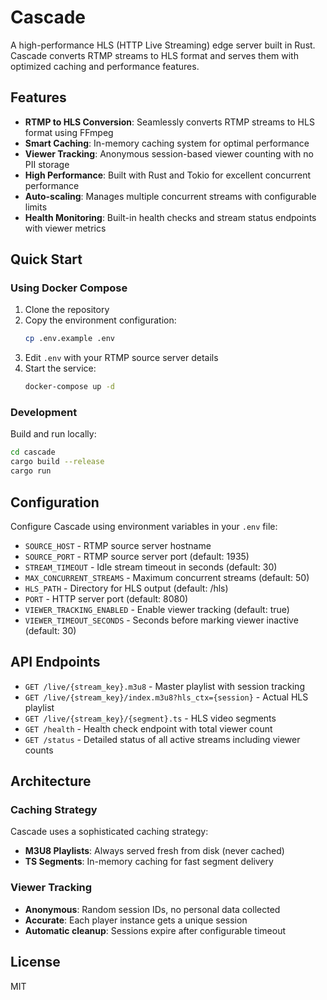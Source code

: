 # Cascade

A high-performance HLS (HTTP Live Streaming) edge server built in Rust. Cascade converts RTMP streams to HLS format and serves them with optimized caching and performance features.

## Features

- **RTMP to HLS Conversion**: Seamlessly converts RTMP streams to HLS format using FFmpeg
- **Smart Caching**: In-memory caching system for optimal performance
- **Viewer Tracking**: Anonymous session-based viewer counting with no PII storage
- **High Performance**: Built with Rust and Tokio for excellent concurrent performance
- **Auto-scaling**: Manages multiple concurrent streams with configurable limits
- **Health Monitoring**: Built-in health checks and stream status endpoints with viewer metrics

## Quick Start

### Using Docker Compose

1. Clone the repository
2. Copy the environment configuration:
   ```bash
   cp .env.example .env
   ```
3. Edit `.env` with your RTMP source server details
4. Start the service:
   ```bash
   docker-compose up -d
   ```

### Development

Build and run locally:
```bash
cd cascade
cargo build --release
cargo run
```

## Configuration

Configure Cascade using environment variables in your `.env` file:

- `SOURCE_HOST` - RTMP source server hostname
- `SOURCE_PORT` - RTMP source server port (default: 1935)
- `STREAM_TIMEOUT` - Idle stream timeout in seconds (default: 30)
- `MAX_CONCURRENT_STREAMS` - Maximum concurrent streams (default: 50)
- `HLS_PATH` - Directory for HLS output (default: /hls)
- `PORT` - HTTP server port (default: 8080)
- `VIEWER_TRACKING_ENABLED` - Enable viewer tracking (default: true)
- `VIEWER_TIMEOUT_SECONDS` - Seconds before marking viewer inactive (default: 30)

## API Endpoints

- `GET /live/{stream_key}.m3u8` - Master playlist with session tracking
- `GET /live/{stream_key}/index.m3u8?hls_ctx={session}` - Actual HLS playlist
- `GET /live/{stream_key}/{segment}.ts` - HLS video segments
- `GET /health` - Health check endpoint with total viewer count
- `GET /status` - Detailed status of all active streams including viewer counts

## Architecture

### Caching Strategy
Cascade uses a sophisticated caching strategy:
- **M3U8 Playlists**: Always served fresh from disk (never cached)
- **TS Segments**: In-memory caching for fast segment delivery

### Viewer Tracking
- **Anonymous**: Random session IDs, no personal data collected
- **Accurate**: Each player instance gets a unique session
- **Automatic cleanup**: Sessions expire after configurable timeout

## License

MIT
